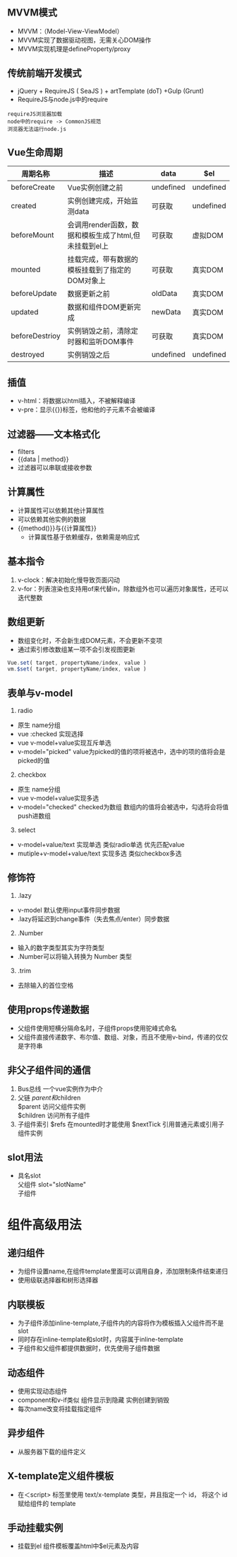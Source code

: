 ## MVVM模式
+ MVVM：（Model-View-ViewModel）
+ MVVM实现了数据驱动视图，无需关心DOM操作
+ MVVM实现机理是defineProperty/proxy
## 传统前端开发模式
+ jQuery + RequireJS ( SeaJS ) + artTemplate (doT) +Gulp (Grunt)
+ RequireJS与node.js中的require
```
requireJS浏览器加载
node中的require -> CommonJS规范
浏览器无法运行node.js
```
## Vue生命周期

| 周期名称 | 描述 | data | $el |
| --- | --- | --- | --- |
| beforeCreate | Vue实例创建之前 | undefined | undefined |
| created | 实例创建完成，开始监测data | 可获取 | undefined |
| beforeMount | 会调用render函数，数据和模板生成了html,但未挂载到el上 | 可获取 | 虚拟DOM |
| mounted | 挂载完成，带有数据的模板挂载到了指定的DOM对象上 | 可获取 | 真实DOM |
| beforeUpdate | 数据更新之前 | oldData | 真实DOM |
| updated | 数据和组件DOM更新完成 | newData | 真实DOM |
| beforeDestrioy  | 实例销毁之前，清除定时器和监听DOM事件 | 可获取 | 真实DOM |
| destroyed | 实例销毁之后 | undefined | undefined |
## 插值
+ v-html：将数据以html插入，不被解释编译
+ v-pre：显示{{}}标签，他和他的子元素不会被编译
## 过滤器——文本格式化
+ filters
+ {{data | method}}
+ 过滤器可以串联或接收参数
## 计算属性
+ 计算属性可以依赖其他计算属性
+ 可以依赖其他实例的数据
+ {{method()}}与{{计算属性}}
  * 计算属性基于依赖缓存，依赖需是响应式
## 基本指令
1. v-clock：解决初始化慢导致页面闪动
2. v-for：列表渲染也支持用of来代替in，除数组外也可以遍历对象属性，还可以迭代整数
## 数组更新
+ 数组变化时，不会新生成DOM元素，不会更新不变项
+ 通过索引修改数组某一项不会引发视图更新
```js
Vue.set( target, propertyName/index, value )
vm.$set( target, propertyName/index, value )
```
## 表单与v-model
1. radio
+ 原生 name分组
+ vue :checked 实现选择
+ vue v-model+value实现互斥单选
+ v-model="picked" value为picked的值的项将被选中，选中的项的值将会是picked的值
2. checkbox
+ 原生 name分组
+ vue v-model+value实现多选
+ v-model="checked" checked为数组 数组内的值将会被选中，勾选将会将值push进数组
3. select
+ v-model+value/text 实现单选 类似radio单选 优先匹配value
+ mutiple+v-model+value/text 实现多选 类似checkbox多选
## 修饰符
1. .lazy
+ v-model 默认使用input事件同步数据
+ .lazy将延迟到change事件（失去焦点/enter）同步数据
2. .Number
+ 输入的数字类型其实为字符类型
+ .Number可以将输入转换为 Number 类型
3. .trim
+ 去除输入的首位空格
## 使用props传递数据
+ 父组件使用短横分隔命名时，子组件props使用驼峰式命名
+ 父组件直接传递数字、布尔值、数组、对象，而且不使用v-bind，传递的仅仅是字符串
## 非父子组件间的通信
1. Bus总线 一个vue实例作为中介
2. 父链 $parent和$children  
$parent 访问父组件实例  
$children 访问所有子组件  
3. 子组件索引 $refs
在mounted时才能使用 $nextTick
引用普通元素或引用子组件实例
## slot用法
+ 具名slot  
父组件 slot="slotName"  
子组件 <slot name="slotName">  
# 组件高级用法
## 递归组件
+ 为组件设置name,在组件template里面可以调用自身，添加限制条件结束递归
+ 使用级联选择器和树形选择器
## 内联模板
+ 为子组件添加inline-template,子组件内的内容将作为模板插入父组件而不是slot
+ 同时存在inline-template和slot时，内容属于inline-template
+ 子组件和父组件都提供数据时，优先使用子组件数据
## 动态组件
+ 使用<component :is="name">实现动态组件
+ component和v-if类似 组件显示到隐藏 实例创建到销毁
+ 每次name改变将挂载指定组件
## 异步组件
+ 从服务器下载的组件定义
## X-template定义组件模板
+ 在＜script> 标签里使用 text/x-template 类型，井且指定一个 id， 将这个 id 赋给组件的 template
## 手动挂载实例
+ 挂载到el 组件模板覆盖html中$el元素及内容